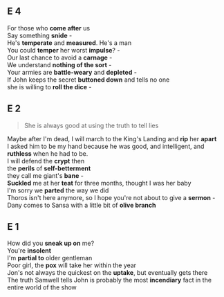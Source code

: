 ## E 4 
For those who **come after** us  
Say something **snide** -  
He's **temperate** and **measured**. He's a man  
You could **temper** her worst **impulse**? -  
Our last chance to avoid a **carnage** -  
We understand **nothing of the sort** -  
Your armies are **battle-weary** and **depleted** -  
If John keeps the secret **buttoned down** and tells no one  
she is willing to **roll the dice** -  

## E 2 
> She is always good at using the truth to tell lies  

Maybe after I'm dead, I will march to the King's Landing and **rip** her **apart**  
I asked him to be my hand because he was good, and intelligent, and **ruthless** when he had to be.  
I will defend the **crypt** then  
the **perils** of **self-betterment**  
they call me giant's **bane** -  
**Suckled** me at her **teat** for three months, thought I was her baby   
I'm sorry we **parted** the way we did  
Thoros isn't here anymore, so I hope you're not about to give a **sermon** -  
Dany comes to Sansa with a little bit of **olive branch**  

## E 1 
How did you **sneak up on** me?  
You're **insolent**  
I'm **partial to** older gentleman  
Poor girl, the **pox** will take her within the year  
Jon's not always the quickest on the **uptake**, but eventually gets there  
The truth Samwell tells John is probably the most **incendiary** fact in the entire world of the show  



